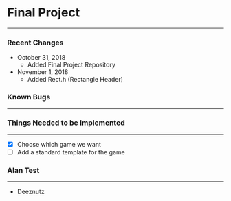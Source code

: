 # Final Project
---
### Recent Changes 
- October 31, 2018
    - Added Final Project Repository
- November 1, 2018
    - Added Rect.h (Rectangle Header)

### Known Bugs
--- 


### Things Needed to be Implemented
--- 
- [x] Choose which game we want
- [ ] Add a standard template for the game

### Alan Test
---
- Deeznutz
